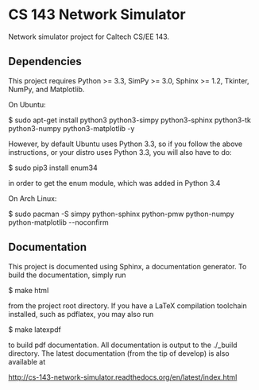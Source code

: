 # CS 143 Network Simulator

Network simulator project for Caltech CS/EE 143.

## Dependencies

This project requires Python >= 3.3, SimPy >= 3.0, Sphinx >= 1.2, Tkinter,
NumPy, and Matplotlib. 

On Ubuntu:

$ sudo apt-get install python3 python3-simpy python3-sphinx python3-tk python3-numpy python3-matplotlib -y

However, by default Ubuntu uses Python 3.3, so if you follow the above
instructions, or your distro uses Python 3.3, you will also have to do:

$ sudo pip3 install enum34

in order to get the enum module, which was added in Python 3.4

On Arch Linux:

$ sudo pacman -S simpy python-sphinx python-pmw python-numpy python-matplotlib --noconfirm

## Documentation

This project is documented using Sphinx, a documentation generator.  To
build the documentation, simply run

$ make html

from the project root directory.  If you have a LaTeX compilation toolchain
installed, such as pdflatex, you may also run

$ make latexpdf

to build pdf documentation.  All documentation is output to the ./_build
directory.  The latest documentation (from the tip of develop) is also
available at

http://cs-143-network-simulator.readthedocs.org/en/latest/index.html
